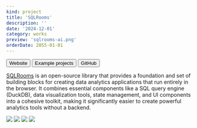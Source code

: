 ```yaml
---
kind: project
title: 'SQLRooms'
description: ''
date: '2024-12-01'
category: works
preview: 'sqlrooms-ai.png'
orderDate: 2055-01-01
---
```


<button href="https://sqlrooms.org/">Website</button>
<button href="https://sqlrooms.org/examples.html">Example projects</button>
<button href="https://github.com/sqlrooms/sqlrooms" variant=outline>GitHub</button>

[SQLRooms](https://sqlrooms.org/) is an open-source library that provides a foundation and set of building blocks for creating data analytics applications that run entirely in the browser. It combines essential components like a SQL query engine (DuckDB), data visualization tools, state management, and UI components into a cohesive toolkit, making it significantly easier to create powerful analytics tools without a backend.

![](sqlrooms-ai.png)
![](sqlrooms-cosmos-1.png)
![](sqlrooms-cosmos-2.png)
![](sqlrooms-mosaic.png)
